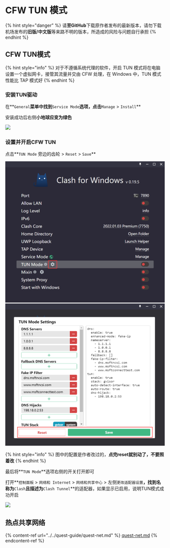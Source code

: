 # CFW TUN 模式

{% hint style="danger" %}
请**至GitHub**下载原作者发布的最新版本，请勿下载机场发布的**旧版/中文版**等来路不明的版本，所造成的风险与问题自行承担
{% endhint %}

## CFW TUN模式

{% hint style="info" %}
对于不遵循系统代理的软件，开启 TUN 模式将在电脑设置一个虚拟网卡，接管其流量并交由 CFW 处理，在 Windows 中，TUN 模式性能比 TAP 模式好
{% endhint %}

### 安装TUN驱动

在**`General`**菜单中找到**`Service Mode`**选项，点击**`Manage` > `Install`**

安装成功后右侧**小地球应变为绿色**

![](https://cdn.jsdelivr.net/gh/EYW-015/Oculus-guide-China/img/clash/clash\_tun\_install.png)

### 设置并开启CFW TUN

点击**`TUN Mode` 旁边的齿轮 > `Reset` > `Save`**

![](../../.gitbook/assets/image.png)![](<../../.gitbook/assets/image (1).png>)

{% hint style="info" %}
图中的配置是作者改过的，**点完reset就别动了，不要照着改**
{% endhint %}

最后将**`TUN Mode`**选项右侧的开关打开即可

打开**`控制面板` > `网络和 Internet` > `网络和共享中心` > 左侧`更改适配器设置`**，找到名称为**`Clash`**且描述为**`Clash Tunnel`**的适配器，如果显示已启用，说明TUN模式成功开启

![](https://cdn.jsdelivr.net/gh/EYW-015/Oculus-guide-China/img/clash/clash\_tun\_adp.png)

## 热点共享网络

{% content-ref url="../../quest-guide/quest-net.md" %}
[quest-net.md](../../quest-guide/quest-net.md)
{% endcontent-ref %}
